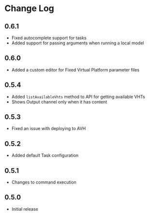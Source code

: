 # Change Log

## 0.6.1
- Fixed autocomplete support for tasks
- Added support for passing arguments when running a local model

## 0.6.0
- Added a custom editor for Fixed Virtual Platform parameter files

## 0.5.4

- Added `listAvailableVhts` method to API for getting available VHTs
- Shows Output channel only when it has content  

## 0.5.3

- Fixed an issue with deploying to AVH

## 0.5.2

- Added default Task configuration

## 0.5.1

- Changes to command execution

## 0.5.0

- Initial release
